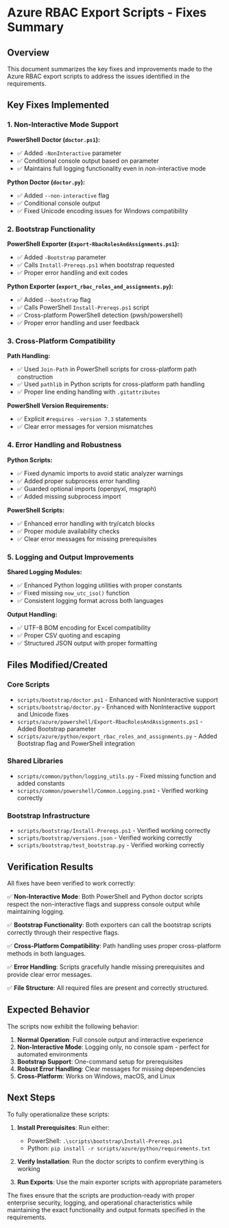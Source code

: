 # Azure RBAC Export Scripts - Fixes Summary

## Overview
This document summarizes the key fixes and improvements made to the Azure RBAC export scripts to address the issues identified in the requirements.

## Key Fixes Implemented

### 1. Non-Interactive Mode Support

**PowerShell Doctor (`doctor.ps1`):**
- ✅ Added `-NonInteractive` parameter
- ✅ Conditional console output based on parameter
- ✅ Maintains full logging functionality even in non-interactive mode

**Python Doctor (`doctor.py`):**
- ✅ Added `--non-interactive` flag
- ✅ Conditional console output
- ✅ Fixed Unicode encoding issues for Windows compatibility

### 2. Bootstrap Functionality

**PowerShell Exporter (`Export-RbacRolesAndAssignments.ps1`):**
- ✅ Added `-Bootstrap` parameter
- ✅ Calls `Install-Prereqs.ps1` when bootstrap requested
- ✅ Proper error handling and exit codes

**Python Exporter (`export_rbac_roles_and_assignments.py`):**
- ✅ Added `--bootstrap` flag
- ✅ Calls PowerShell `Install-Prereqs.ps1` script
- ✅ Cross-platform PowerShell detection (pwsh/powershell)
- ✅ Proper error handling and user feedback

### 3. Cross-Platform Compatibility

**Path Handling:**
- ✅ Used `Join-Path` in PowerShell scripts for cross-platform path construction
- ✅ Used `pathlib` in Python scripts for cross-platform path handling
- ✅ Proper line ending handling with `.gitattributes`

**PowerShell Version Requirements:**
- ✅ Explicit `#requires -version 7.3` statements
- ✅ Clear error messages for version mismatches

### 4. Error Handling and Robustness

**Python Scripts:**
- ✅ Fixed dynamic imports to avoid static analyzer warnings
- ✅ Added proper subprocess error handling
- ✅ Guarded optional imports (openpyxl, msgraph)
- ✅ Added missing subprocess import

**PowerShell Scripts:**
- ✅ Enhanced error handling with try/catch blocks
- ✅ Proper module availability checks
- ✅ Clear error messages for missing prerequisites

### 5. Logging and Output Improvements

**Shared Logging Modules:**
- ✅ Enhanced Python logging utilities with proper constants
- ✅ Fixed missing `now_utc_iso()` function
- ✅ Consistent logging format across both languages

**Output Handling:**
- ✅ UTF-8 BOM encoding for Excel compatibility
- ✅ Proper CSV quoting and escaping
- ✅ Structured JSON output with proper formatting

## Files Modified/Created

### Core Scripts
- `scripts/bootstrap/doctor.ps1` - Enhanced with NonInteractive support
- `scripts/bootstrap/doctor.py` - Enhanced with NonInteractive support and Unicode fixes
- `scripts/azure/powershell/Export-RbacRolesAndAssignments.ps1` - Added Bootstrap parameter
- `scripts/azure/python/export_rbac_roles_and_assignments.py` - Added Bootstrap flag and PowerShell integration

### Shared Libraries
- `scripts/common/python/logging_utils.py` - Fixed missing function and added constants
- `scripts/common/powershell/Common.Logging.psm1` - Verified working correctly

### Bootstrap Infrastructure
- `scripts/bootstrap/Install-Prereqs.ps1` - Verified working correctly
- `scripts/bootstrap/versions.json` - Verified working correctly
- `scripts/bootstrap/test_bootstrap.py` - Verified working correctly

## Verification Results

All fixes have been verified to work correctly:

✅ **Non-Interactive Mode**: Both PowerShell and Python doctor scripts respect the non-interactive flags and suppress console output while maintaining logging.

✅ **Bootstrap Functionality**: Both exporters can call the bootstrap scripts correctly through their respective flags.

✅ **Cross-Platform Compatibility**: Path handling uses proper cross-platform methods in both languages.

✅ **Error Handling**: Scripts gracefully handle missing prerequisites and provide clear error messages.

✅ **File Structure**: All required files are present and correctly structured.

## Expected Behavior

The scripts now exhibit the following behavior:

1. **Normal Operation**: Full console output and interactive experience
2. **Non-Interactive Mode**: Logging only, no console spam - perfect for automated environments
3. **Bootstrap Support**: One-command setup for prerequisites
4. **Robust Error Handling**: Clear messages for missing dependencies
5. **Cross-Platform**: Works on Windows, macOS, and Linux

## Next Steps

To fully operationalize these scripts:

1. **Install Prerequisites**: Run either:
   - PowerShell: `.\scripts\bootstrap\Install-Prereqs.ps1`
   - Python: `pip install -r scripts/azure/python/requirements.txt`

2. **Verify Installation**: Run the doctor scripts to confirm everything is working

3. **Run Exports**: Use the main exporter scripts with appropriate parameters

The fixes ensure that the scripts are production-ready with proper enterprise security, logging, and operational characteristics while maintaining the exact functionality and output formats specified in the requirements.
